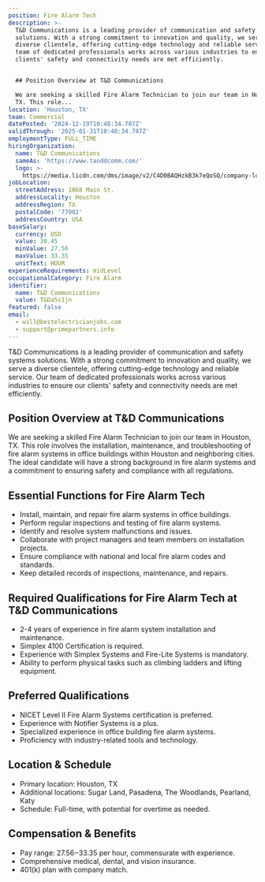 ```yaml
---
position: Fire Alarm Tech
description: >-
  T&D Communications is a leading provider of communication and safety systems
  solutions. With a strong commitment to innovation and quality, we serve a
  diverse clientele, offering cutting-edge technology and reliable service. Our
  team of dedicated professionals works across various industries to ensure our
  clients' safety and connectivity needs are met efficiently.


  ## Position Overview at T&D Communications

  We are seeking a skilled Fire Alarm Technician to join our team in Houston,
  TX. This role...
location: 'Houston, TX'
team: Commercial
datePosted: '2024-12-19T10:48:34.787Z'
validThrough: '2025-01-31T10:48:34.787Z'
employmentType: FULL_TIME
hiringOrganization:
  name: T&D Communications
  sameAs: 'https://www.tanddcomm.com/'
  logo: >-
    https://media.licdn.com/dms/image/v2/C4D0BAQHzkB3k7eQoSQ/company-logo_200_200/company-logo_200_200/0/1631320385872?e=2147483647&v=beta&t=nuFy5lrwqoCuQ6_2P8hO_EwhwJlnndzcbM7ZPSfdKlM
jobLocation:
  streetAddress: 1068 Main St.
  addressLocality: Houston
  addressRegion: TX
  postalCode: '77002'
  addressCountry: USA
baseSalary:
  currency: USD
  value: 30.45
  minValue: 27.56
  maxValue: 33.35
  unitText: HOUR
experienceRequirements: midLevel
occupationalCategory: Fire Alarm
identifier:
  name: T&D Communications
  value: T&Da5s1jn
featured: false
email:
  - will@bestelectricianjobs.com
  - support@primepartners.info
---
```




T&D Communications is a leading provider of communication and safety systems solutions. With a strong commitment to innovation and quality, we serve a diverse clientele, offering cutting-edge technology and reliable service. Our team of dedicated professionals works across various industries to ensure our clients' safety and connectivity needs are met efficiently.

## Position Overview at T&D Communications
We are seeking a skilled Fire Alarm Technician to join our team in Houston, TX. This role involves the installation, maintenance, and troubleshooting of fire alarm systems in office buildings within Houston and neighboring cities. The ideal candidate will have a strong background in fire alarm systems and a commitment to ensuring safety and compliance with all regulations.

## Essential Functions for Fire Alarm Tech
- Install, maintain, and repair fire alarm systems in office buildings.
- Perform regular inspections and testing of fire alarm systems.
- Identify and resolve system malfunctions and issues.
- Collaborate with project managers and team members on installation projects.
- Ensure compliance with national and local fire alarm codes and standards.
- Keep detailed records of inspections, maintenance, and repairs.

## Required Qualifications for Fire Alarm Tech at T&D Communications
- 2-4 years of experience in fire alarm system installation and maintenance.
- Simplex 4100 Certification is required.
- Experience with Simplex Systems and Fire-Lite Systems is mandatory.
- Ability to perform physical tasks such as climbing ladders and lifting equipment.

## Preferred Qualifications
- NICET Level II Fire Alarm Systems certification is preferred.
- Experience with Notifier Systems is a plus.
- Specialized experience in office building fire alarm systems.
- Proficiency with industry-related tools and technology.

## Location & Schedule
- Primary location: Houston, TX
- Additional locations: Sugar Land, Pasadena, The Woodlands, Pearland, Katy
- Schedule: Full-time, with potential for overtime as needed.

## Compensation & Benefits
- Pay range: $27.56-$33.35 per hour, commensurate with experience.
- Comprehensive medical, dental, and vision insurance.
- 401(k) plan with company match.
